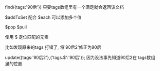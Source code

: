 find({tags:'90后'}) 只要tags数组里有一个满足就会返回该文档

$addToSet  配合 $each 可以添加多个值

$pop
$pull

使用 $ 定位匹配的元素

比如发现原来的tags 打错了, 将'90后2'修正为90后

update({tags:'90后2'},{'tags.$':'90后'});
因为没法事先知道90后2在 tags数组里的位置


